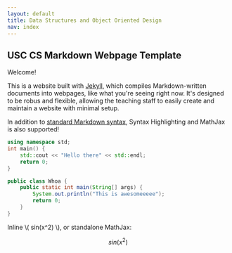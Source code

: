 ```yaml
---
layout: default
title: Data Structures and Object Oriented Design
nav: index
---
```


## USC CS Markdown Webpage Template

Welcome! 

This is a website built with [Jekyll](http://jekyllrb.com/), which compiles Markdown-written documents into webpages, like what you're seeing right now. It's designed to be robus and flexible, allowing the teaching staff to easily create and maintain a website with minimal setup.

In addition to [standard Markdown syntax](https://help.github.com/articles/github-flavored-markdown/), Syntax Highlighting and MathJax is also supported!

```cpp
using namespace std;
int main() {
	std::cout << "Hello there" << std::endl;
	return 0;
}
```

```java
public class Whoa {
	public static int main(String[] args) {
		System.out.println("This is awesomeeeee");
		return 0;
	}
}
```

Inline \\( sin(x^2) \\), or standalone MathJax:

$$ sin(x^2) $$

